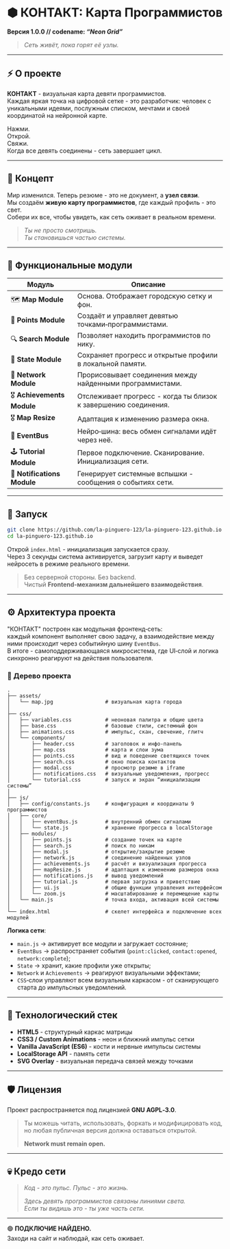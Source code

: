 # ⬢ КОНТАКТ: Карта Программистов

**Версия 1.0.0 // codename: _“Neon Grid”_**

> _Сеть живёт, пока горят её узлы._

---

## ⚡ О проекте

**КОНТАКТ** - визуальная карта девяти программистов.  
Каждая яркая точка на цифровой сетке - это разработчик: человек с уникальными идеями, послужным списком, мечтами и своей координатой на нейронной карте.

Нажми.  
Открой.  
Свяжи.  
Когда все девять соединены - сеть завершает цикл.

---

## 💽 Концепт

Мир изменился. Теперь резюме - это не документ, а **узел связи**.  
Мы создаём **живую карту программистов**, где каждый профиль - это свет.  
Собери их все, чтобы увидеть, как сеть оживает в реальном времени.

> _Ты не просто смотришь._  
> _Ты становишься частью системы._

---

## 🧩 Функциональные модули

| Модуль                      | Описание                                                        |
| --------------------------- | --------------------------------------------------------------- |
| 🗺 **Map Module**            | Основа. Отображает городскую сетку и фон.                       |
| 💠 **Points Module**        | Создаёт и управляет девятью точками‑программистами.             |
| 🔍 **Search Module**        | Позволяет находить программистов по нику.                       |
| 💾 **State Module**         | Сохраняет прогресс и открытые профили в локальной памяти.       |
| 🔗 **Network Module**       | Прорисовывает соединения между найденными программистами.       |
| 🎖 **Achievements Module**   | Отслеживает прогресс - когда ты близок к завершению соединения. |
| 🎖 **Map Resize**            | Адаптация к изменению размера окна.                             |
| 🧠 **EventBus**             | Нейро‑шина: весь обмен сигналами идёт через неё.                |
| 🕹 **Tutorial Module**       | Первое подключение. Сканирование. Инициализация сети.           |
| 🔔 **Notifications Module** | Генерирует системные вспышки - сообщения о событиях сети.       |

---

## 🚀 Запуск

```bash
git clone https://github.com/la-pinguero-123/la-pinguero-123.github.io
cd la-pinguero-123.github.io
```

Открой `index.html` - инициализация запускается сразу.  
Через 3 секунды система активируется, загрузит карту и выведет нейросеть в режиме реального времени.

> Без серверной стороны. Без backend.  
> Чистый **Frontend‑механизм дальнейшего взаимодействия**.

---

## ⚙️ Архитектура проекта

"КОНТАКТ" построен как модульная фронтенд‑сеть:  
каждый компонент выполняет свою задачу, а взаимодействие между ними происходит через событийную шину `EventBus`.  
В итоге - самоподдерживающаяся микросистема, где UI‑слой и логика синхронно реагируют на действия пользователя.

### 📁 Дерево проекта

```
.
├── assets/
│   └── map.jpg                 # визуальная карта города
│
├── css/
│   ├── variables.css           # неоновая палитра и общие цвета
│   ├── base.css                # базовые стили, системный фон
│   ├── animations.css          # импульс, скан, свечение, глитч
│   └── components/
│       ├── header.css          # заголовок и инфо-панель
│       ├── map.css             # карта и слои зума
│       ├── points.css          # вид и поведение светящихся точек
│       ├── search.css          # окно поиска контактов
│       ├── modal.css           # просмотр резюме в iframe
│       ├── notifications.css   # визуальные уведомления, прогресс
│       └── tutorial.css        # запуск и экран “инициализации системы”
│
├── js/
│   ├── config/constants.js     # конфигурация и координаты 9 программистов
│   ├── core/
│   │   ├── eventBus.js         # внутренний обмен сигналами
│   │   └── state.js            # хранение прогресса в localStorage
│   ├── modules/
│   │   ├── points.js           # создание точек на карте
│   │   ├── search.js           # поиск по никам
│   │   ├── modal.js            # открытие/закрытие резюме
│   │   ├── network.js          # соединение найденных узлов
│   │   ├── achievements.js     # расчёт и визуализация прогресса
│   │   ├── mapResize.js        # адаптация к изменению размеров окна
│   │   ├── notifications.js    # вывод уведомлений
│   │   ├── tutorial.js         # первая загрузка и приветствие
│   │   ├── ui.js               # общие функции управления интерфейсом
│   │   └── zoom.js             # масштабирование и перемещение карты
│   └── main.js                 # точка входа, активация всей системы
│
└── index.html                  # скелет интерфейса и подключение всех модулей
```

**Логика сети**:

- `main.js` → активирует все модули и загружает состояние;
- `EventBus` → распространяет события (`point:clicked`, `contact:opened`, `network:complete`);
- `State` → хранит, какие профили уже открыты;
- `Network` и `Achievements` → реагируют визуальными эффектами;
- `CSS`‑слои управляют всем визуальным каркасом - от сканирующего старта до импульсных уведомлений.

---

## 🧬 Технологический стек

- **HTML5** - структурный каркас матрицы
- **CSS3 / Custom Animations** - неон и ближний импульс сетки
- **Vanilla JavaScript (ES6)** - кости и нервные импульсы системы
- **LocalStorage API** - память сети
- **SVG Overlay** - визуальная передача связей между точками

---

## 🛡️ Лицензия

Проект распространяется под лицензией **GNU AGPL‑3.0**.

> Ты можешь читать, использовать, форкать и модифицировать код,  
> но любая публичная версия должна оставаться открытой.
>
> **Network must remain open.**

---

## 💀 Кредо сети

> _Код - это пульс. Пульс - это жизнь._
>
> _Здесь девять программистов связаны линиями света._  
> _Если ты видишь это - ты уже часть сети._

---

🟢 **ПОДКЛЮЧИЕ НАЙДЕНО.**  
Заходи на сайт и наблюдай, как сеть оживает.
